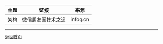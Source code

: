 |主题 | 链接 | 来源 | 
|---|---|---|
|架构| [微信朋友圈技术之道](https://www.infoq.cn/article/three-people-background-team-and-billions-daily-release) | infoq.cn |


----------

[返回首页](http://star_paper.liukaining.com)